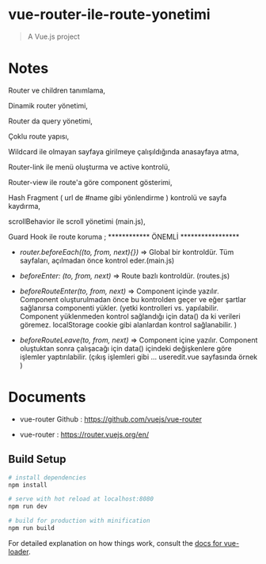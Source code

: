 # vue-router-ile-route-yonetimi

> A Vue.js project


# Notes

Router ve children tanımlama,

Dinamik router yönetimi,

Router da query yönetimi, 

Çoklu route yapısı,

Wildcard ile olmayan sayfaya girilmeye çalışıldığında anasayfaya atma,

Router-link ile menü oluşturma ve active kontrolü,

Router-view ile route'a göre component gösterimi,

Hash Fragment ( url de #name gibi yönlendirme ) kontrolü ve sayfa kaydırma,

scrollBehavior ile scroll yönetimi (main.js),

Guard Hook ile route koruma ; ************ ÖNEMLİ *****************

-  *router.beforeEach((to, from, next){})* => Global bir kontroldür. Tüm sayfaları, açılmadan önce kontrol eder.(main.js)

-  *beforeEnter: (to, from, next)* => Route bazlı kontroldür. (routes.js)

-  *beforeRouteEnter(to, from, next)* => Component içinde yazılır. Component oluşturulmadan önce bu kontrolden geçer ve eğer şartlar sağlanırsa componenti yükler. (yetki kontrolleri vs. yapılabilir. Component yüklenmeden kontrol sağlandığı için data() da ki verileri göremez. localStorage cookie gibi alanlardan kontrol sağlanabilir. )

-   *beforeRouteLeave(to, from, next)* => Component içine yazılır. Component oluştuktan sonra çalışacağı için data() içindeki değişkenlere göre işlemler yaptırılabilir. (çıkış işlemleri gibi ... useredit.vue sayfasında örnek )

# Documents

-   vue-router Github : https://github.com/vuejs/vue-router

-   vue-router : https://router.vuejs.org/en/


## Build Setup

``` bash
# install dependencies
npm install

# serve with hot reload at localhost:8080
npm run dev

# build for production with minification
npm run build
```

For detailed explanation on how things work, consult the [docs for vue-loader](http://vuejs.github.io/vue-loader).
